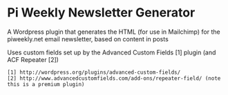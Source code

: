 # Pi Weekly Newsletter Generator

A Wordpress plugin that generates the HTML (for use in Mailchimp) for the piweekly.net email newsletter, based on content in posts

Uses custom fields set up by the Advanced Custom Fields [1] plugin (and ACF Repeater [2])

    [1] http://wordpress.org/plugins/advanced-custom-fields/
    [2] http://www.advancedcustomfields.com/add-ons/repeater-field/ (note this is a premium plugin)
